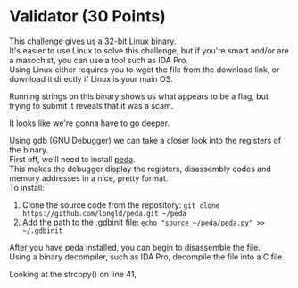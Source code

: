 # Validator (30 Points)  
  
This challenge gives us a 32-bit Linux binary.  
It's easier to use Linux to solve this challenge, but if you're smart and/or are a masochist, you can use a tool such as IDA Pro.  
Using Linux either requires you to wget the file from the download link, or download it directly if Linux is your main OS.  
![]()  
  
Running strings on this binary shows us what appears to be a flag, but trying to submit it reveals that it was a scam.  
![]()  
  
It looks like we're gonna have to go deeper.  
  
Using gdb (GNU Debugger) we can take a closer look into the registers of the binary.  
First off, we'll need to install [peda](https://github.com/longld/peda).  
This makes the debugger display the registers, disassembly codes and memory addresses in a nice, pretty format.  
To install:  
1. Clone the source code from the repository: ```git clone https://github.com/longld/peda.git ~/peda```  
2. Add the path to the .gdbinit file: ```echo "source ~/peda/peda.py" >> ~/.gdbinit```  
  
After you have peda installed, you can begin to disassemble the file.  
Using a binary decompiler, such as IDA Pro, decompile the file into a C file.  
![]()  
  
Looking at the strcopy() on line 41,
